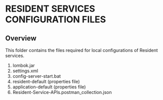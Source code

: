 # RESIDENT SERVICES CONFIGURATION FILES

## Overview

This folder contains the files required for local configurations of Resident services.

1. lombok.jar 
2. settings.xml
3. config-server-start.bat
4. resident-default (properties file)
5. application-default (properties file)
6. Resident-Service-APIs.postman_collection.json
